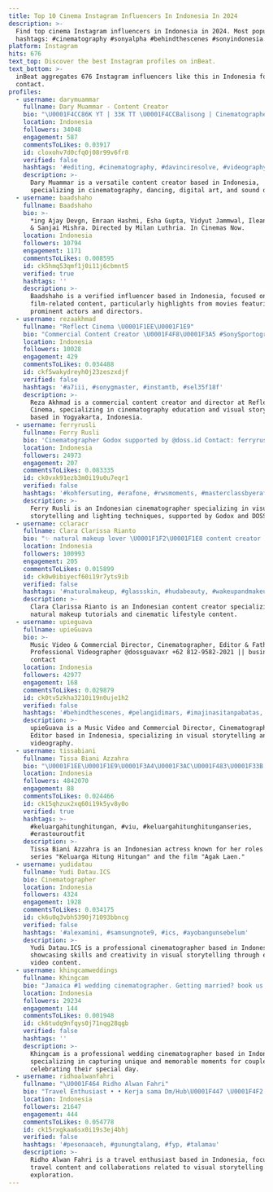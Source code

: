```yaml
---
title: Top 10 Cinema Instagram Influencers In Indonesia In 2024
description: >-
  Find top cinema Instagram influencers in Indonesia in 2024. Most popular
  hashtags: #cinematography #sonyalpha #behindthescenes #sonyindonesia.
platform: Instagram
hits: 676
text_top: Discover the best Instagram profiles on inBeat.
text_bottom: >-
  inBeat aggregates 676 Instagram influencers like this in Indonesia for you to
  contact.
profiles:
  - username: darymuammar
    fullname: Dary Muammar - Content Creator
    bio: "\U0001F4CC86K YT | 33K TT \U0001F4CCBalisong | Cinematographer | Dancer | Digital Artist | Public Speaker | Sound Design Artist \U0001F4E9 Click link for Collaboration"
    location: Indonesia
    followers: 34048
    engagement: 587
    commentsToLikes: 0.03917
    id: cloxohv7d0cfq0j08r99v6fr8
    verified: false
    hashtags: '#editing, #cinematography, #davinciresolve, #videography'
    description: >-
      Dary Muammar is a versatile content creator based in Indonesia,
      specializing in cinematography, dancing, digital art, and sound design.
  - username: baadshaho
    fullname: Baadshaho
    bio: >-
      *ing Ajay Devgn, Emraan Hashmi, Esha Gupta, Vidyut Jammwal, Ileana D'cruz
      & Sanjai Mishra. Directed by Milan Luthria. In Cinemas Now.
    location: Indonesia
    followers: 10794
    engagement: 1171
    commentsToLikes: 0.008595
    id: ck5hmq53qmf1j0i11j6cbmnt5
    verified: true
    hashtags: ''
    description: >-
      Baadshaho is a verified influencer based in Indonesia, focused on
      film-related content, particularly highlights from movies featuring
      prominent actors and directors.
  - username: rezaakhmad
    fullname: "Reflect Cinema \U0001F1EE\U0001F1E9"
    bio: "Commercial Content Creator \U0001F4F8\U0001F3A5 #SonySportography • Director at @reflect.cinema Sinematographer Lecturer • Based in Yogyakarta ⬇️⬇️⬇️"
    location: Indonesia
    followers: 10028
    engagement: 429
    commentsToLikes: 0.034488
    id: ckf5wakydreyh0j23zeszxdjf
    verified: false
    hashtags: '#a7iii, #sonygmaster, #instamtb, #sel35f18f'
    description: >-
      Reza Akhmad is a commercial content creator and director at Reflect
      Cinema, specializing in cinematography education and visual storytelling
      based in Yogyakarta, Indonesia.
  - username: ferryrusli
    fullname: Ferry Rusli
    bio: 'Cinematographer Godox supported by @doss.id Contact: ferryrusli@ymail.com'
    location: Indonesia
    followers: 24973
    engagement: 207
    commentsToLikes: 0.083335
    id: ck0vxk91ezb3m0i19u0u7eqr1
    verified: false
    hashtags: '#kohfersuting, #erafone, #rwsmoments, #masterclassbyerafone'
    description: >-
      Ferry Rusli is an Indonesian cinematographer specializing in visual
      storytelling and lighting techniques, supported by Godox and DOSS.ID.
  - username: cclaracr
    fullname: Clara Clarissa Rianto
    bio: "✨ natural makeup lover \U0001F1F2\U0001F1E8 content creator \U0001F9B7 @cube.dentalstudio \U0001F4F1 +62 8817171616 I also try random stuff and make it cinematic at the same time"
    location: Indonesia
    followers: 100993
    engagement: 205
    commentsToLikes: 0.015899
    id: ck0w0ibiyecf60i19r7yts9ib
    verified: false
    hashtags: '#naturalmakeup, #glassskin, #hudabeauty, #wakeupandmakeup'
    description: >-
      Clara Clarissa Rianto is an Indonesian content creator specializing in
      natural makeup tutorials and cinematic lifestyle content.
  - username: upieguava
    fullname: upieGuava
    bio: >-
      Music Video & Commercial Director, Cinematographer, Editor & Father Sony
      Professional Videographer @dossguavaxr +62 812-9582-2021 || business
      contact
    location: Indonesia
    followers: 42977
    engagement: 168
    commentsToLikes: 0.029879
    id: ck0tv5zkha3210i19n0uje1h2
    verified: false
    hashtags: '#behindthescenes, #pelangidimars, #imajinasitanpabatas, #sonyfx6'
    description: >-
      upieGuava is a Music Video and Commercial Director, Cinematographer, and
      Editor based in Indonesia, specializing in visual storytelling and
      videography.
  - username: tissabiani
    fullname: Tissa Biani Azzahra
    bio: "\U0001F1EE\U0001F1E9\U0001F3A4\U0001F3AC\U0001F483\U0001F33B Series “Keluarga Hitung Hitungan” now playing in @viuindonesia ! Film “Agak Laen” now playing in cinemas!"
    location: Indonesia
    followers: 4842070
    engagement: 88
    commentsToLikes: 0.024466
    id: ck15qhzux2xq60i19k5yv8y0o
    verified: true
    hashtags: >-
      #keluargahitunghitungan, #viu, #keluargahitunghitunganseries,
      #erastouroutfit
    description: >-
      Tissa Biani Azzahra is an Indonesian actress known for her roles in the
      series "Keluarga Hitung Hitungan" and the film "Agak Laen."
  - username: yudidatau
    fullname: Yudi Datau.ICS
    bio: Cinematographer
    location: Indonesia
    followers: 4324
    engagement: 1928
    commentsToLikes: 0.034175
    id: ck6u0q3vbh5390j71093bbncg
    verified: false
    hashtags: '#alexamini, #samsungnote9, #ics, #ayobangunsebelum'
    description: >-
      Yudi Datau.ICS is a professional cinematographer based in Indonesia,
      showcasing skills and creativity in visual storytelling through engaging
      video content.
  - username: khingcamweddings
    fullname: Khingcam
    bio: "Jamaica #1 wedding cinematographer. Getting married? book us today Page under construction \U0001F6A7 Manager & C.E.O : @khingcam"
    location: Indonesia
    followers: 29234
    engagement: 144
    commentsToLikes: 0.001948
    id: ck6tudq9nfqys0j71nqg28qgb
    verified: false
    hashtags: ''
    description: >-
      Khingcam is a professional wedding cinematographer based in Indonesia,
      specializing in capturing unique and memorable moments for couples
      celebrating their special day.
  - username: ridhoalwanfahri
    fullname: "\U0001F464 Ridho Alwan Fahri"
    bio: "Travel Enthusiast • • Kerja sama Dm/Hub\U0001F447 \U0001F4F2 08126713775 ( WA ) - @shelter_production - @shelter.cinema - @shellterbook.id - @pagador_team •"
    location: Indonesia
    followers: 21647
    engagement: 444
    commentsToLikes: 0.054778
    id: ck15rxgkaa6sx0i19s3ej4bhj
    verified: false
    hashtags: '#pesonaaceh, #gunungtalang, #fyp, #talamau'
    description: >-
      Ridho Alwan Fahri is a travel enthusiast based in Indonesia, focusing on
      travel content and collaborations related to visual storytelling and
      exploration.
---
```


